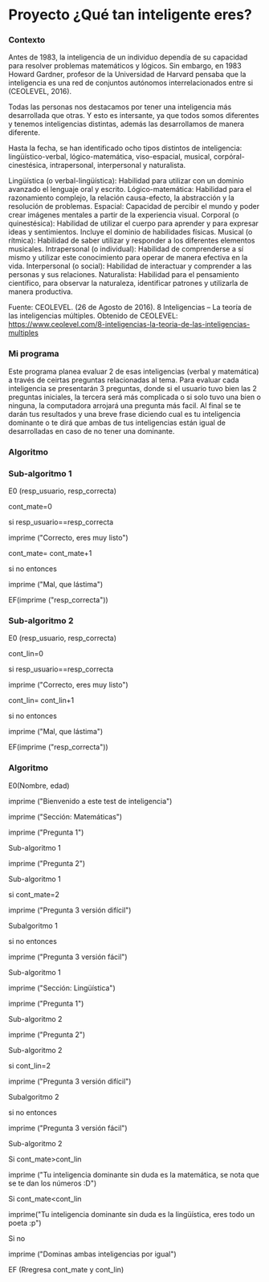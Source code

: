 # Proyecto ¿Qué tan inteligente eres?

### Contexto

Antes de 1983, la inteligencia de un individuo dependía de su capacidad para resolver problemas matemáticos y lógicos. Sin embargo, en 1983 Howard Gardner, profesor de la Universidad de Harvard pensaba que la inteligencia es una red de conjuntos autónomos interrelacionados entre si (CEOLEVEL, 2016).

Todas las personas nos destacamos por tener una inteligencia más desarrollada que otras. Y esto es intersante, ya que todos somos diferentes y tenemos inteligencias distintas, además las desarrollamos de manera diferente. 

Hasta la fecha, se han identificado ocho tipos distintos de inteligencia: lingüístico-verbal, lógico-matemática, viso-espacial, musical, corpóral-cinestésica, intrapersonal, interpersonal y naturalista.

Lingüística (o verbal-lingüística): Habilidad para utilizar con un dominio avanzado el lenguaje oral y escrito.
Lógico-matemática: Habilidad para el razonamiento complejo, la relación causa-efecto, la abstracción y la resolución de problemas.
Espacial: Capacidad de percibir el mundo y poder crear imágenes mentales a partir de la experiencia visual. 
Corporal (o quinestésica): Habilidad de utilizar el cuerpo para aprender y para expresar ideas y sentimientos. Incluye el dominio de habilidades físicas.
Musical (o rítmica): Habilidad de saber utilizar y responder a los diferentes elementos musicales.
Intrapersonal (o individual): Habilidad de comprenderse a sí mismo y utilizar este conocimiento para operar de manera efectiva en la vida.
Interpersonal (o social): Habilidad de interactuar y comprender a las personas y sus relaciones.
Naturalista: Habilidad para el pensamiento científico, para observar la naturaleza, identificar patrones y utilizarla de manera productiva.

Fuente: 
CEOLEVEL. (26 de Agosto de 2016). 8 Inteligencias – La teoría de las inteligencias múltiples. Obtenido de CEOLEVEL: https://www.ceolevel.com/8-inteligencias-la-teoria-de-las-inteligencias-multiples

### Mi programa

Este programa planea evaluar 2 de esas inteligencias (verbal y matemática) a través de ceirtas preguntas relacionadas al tema. Para evaluar cada inteligencia se presentarán 3 preguntas, donde si el usuario tuvo bien las 2 preguntas iniciales, la tercera será más complicada o si solo tuvo una bien o ninguna, la computadora arrojará una pregunta más facil. Al final se te darán tus resultados y una breve frase diciendo cual es tu inteligencia dominante o te dirá que ambas de tus inteligencias están igual de desarrolladas en caso de no tener una dominante.


### Algoritmo

### Sub-algoritmo 1
E0 (resp_usuario, resp_correcta)

cont_mate=0

si resp_usuario==resp_correcta

  imprime ("Correcto, eres muy listo")
  
  cont_mate= cont_mate+1
  
si no entonces

 imprime ("Mal, que lástima")
 
  EF(imprime ("resp_correcta"))
  
  
### Sub-algoritmo 2
E0 (resp_usuario, resp_correcta)

cont_lin=0

si resp_usuario==resp_correcta

  imprime ("Correcto, eres muy listo")
  
  cont_lin= cont_lin+1
  
si no entonces

  imprime ("Mal, que lástima")
  
  EF(imprime ("resp_correcta"))

  
### Algoritmo

E0(Nombre, edad)


imprime ("Bienvenido a este test de inteligencia")

imprime ("Sección: Matemáticas")

imprime ("Pregunta 1")

Sub-algoritmo 1

imprime ("Pregunta 2")

Sub-algoritmo 1

si cont_mate=2

  imprime ("Pregunta 3 versión difícil")
  
  Subalgoritmo 1
  
si no entonces

  imprime ("Pregunta 3 versión fácil")
  
  Sub-algoritmo 1
  
imprime ("Sección: Lingüística")

imprime ("Pregunta 1")

Sub-algoritmo 2

imprime ("Pregunta 2")

Sub-algoritmo 2

si cont_lin=2

  imprime ("Pregunta 3 versión difícil")
  
  Subalgoritmo 2
  
si no entonces

  imprime ("Pregunta 3 versión fácil")
  
  Sub-algoritmo 2
  

Si cont_mate>cont_lin

  imprime ("Tu inteligencia dominante sin duda es la matemática, se nota que se te dan los números :D")
  
Si cont_mate<cont_lin

  imprime("Tu inteligencia dominante sin duda es la lingüística, eres todo un poeta :p")
 
Si no

imprime ("Dominas ambas inteligencias por igual")


EF (Rregresa cont_mate y cont_lin)
  











